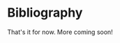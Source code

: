 # Bibliography

That's it for now.  More coming soon!


<!-- * Your Brain on ChatGPT. https://arxiv.org/abs/2506.08872 -->